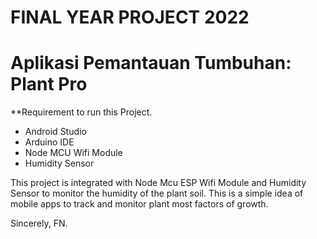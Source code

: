 # FINAL YEAR PROJECT 2022
# Aplikasi Pemantauan Tumbuhan: Plant Pro

**Requirement to run this Project.
- Android Studio
- Arduino IDE
- Node MCU Wifi Module
- Humidity Sensor

This project is integrated with Node Mcu ESP Wifi Module and Humidity Sensor to monitor the humidity of the plant soil. This is a simple idea of mobile apps to track and monitor plant most factors of growth.

Sincerely,
FN.


